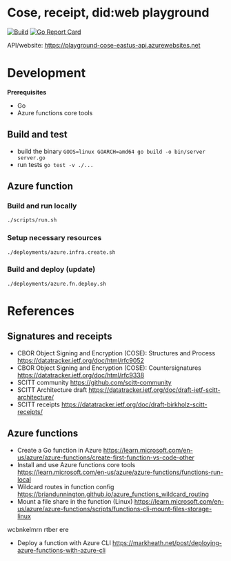 Cose, receipt, did:web playground
=================================

[![Build](https://github.com/ivarprudnikov/cose-and-receipt-playground/actions/workflows/build.yml/badge.svg)](https://github.com/ivarprudnikov/cose-and-receipt-playground/actions/workflows/build.yml)
[![Go Report Card](https://goreportcard.com/badge/github.com/ivarprudnikov/cose-and-receipt-playground)](https://goreportcard.com/report/github.com/ivarprudnikov/cose-and-receipt-playground)

API/website: https://playground-cose-eastus-api.azurewebsites.net

# Development

**Prerequisites**

* Go
* Azure functions core tools

## Build and test

* build the binary `GOOS=linux GOARCH=amd64 go build -o bin/server server.go`
* run tests `go test -v ./...`

## Azure function

### Build and run locally

```sh
./scripts/run.sh
```

### Setup necessary resources

```
./deployments/azure.infra.create.sh
```

### Build and deploy (update)

```
./deployments/azure.fn.deploy.sh
```

# References

## Signatures and receipts

- CBOR Object Signing and Encryption (COSE): Structures and Process https://datatracker.ietf.org/doc/html/rfc9052
- CBOR Object Signing and Encryption (COSE): Countersignatures https://datatracker.ietf.org/doc/html/rfc9338 
- SCITT community https://github.com/scitt-community
- SCITT Architecture draft https://datatracker.ietf.org/doc/draft-ietf-scitt-architecture/
- SCITT receipts https://datatracker.ietf.org/doc/draft-birkholz-scitt-receipts/

## Azure functions

- Create a Go function in Azure https://learn.microsoft.com/en-us/azure/azure-functions/create-first-function-vs-code-other
- Install and use Azure functions core tools https://learn.microsoft.com/en-us/azure/azure-functions/functions-run-local
- Wildcard routes in function config https://briandunnington.github.io/azure_functions_wildcard_routing
- Mount a file share in the function (Linux) https://learn.microsoft.com/en-us/azure/azure-functions/scripts/functions-cli-mount-files-storage-linux



wcbnkelmrn
rtber
ere



- Deploy a function with Azure CLI https://markheath.net/post/deploying-azure-functions-with-azure-cli 
